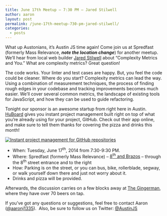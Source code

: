 ```yaml
---
title: June 17th Meetup – 7:30 PM – Jared Stilwell
author: aaron
layout: post
permalink: /june-17th-meetup-730-pm-jared-stilwell/
categories:
  - posts
---
```

What up Austonians, it&#8217;s Austin JS time again! Come join us at Spredfast (formerly Mass Relevance, ***note the location change***) for another meetup. We&#8217;ll hear from local web builder [Jared Stilwell][1] about &#8220;Complexity Metrics and You.&#8221; What are complexity metrics? Great question!

The code works. Your linter and test cases are happy. But, you feel the code could be cleaner. Where do you start? Complexity metrics can lead the way. Using a combination of measurement techniques, the process of finding rough edges in your codebase and tracking improvements becomes much easier. We&#8217;ll cover several common metrics, the landscape of existing tools for JavaScript, and how they can be used to guide refactoring.

Tonight our sponsor is an awesome startup from right here in Austin. [HuBoard][2] gives you instant project management built right on top of what you&#8217;re already using for your project, GitHub. Check out their app online, and make sure to tell them thanks for covering the pizza and drinks this month!

[![Instant project management for GitHub repositories][3]][2]

  * When: Tuesday, June 17<sup>th</sup>, 2014 from 7:30-9:30 PM.
  * Where: Spredfast (formerly Mass Relevance) – [8<sup>th</sup> and Brazos][4] – through the 8<sup>th</sup> street entrance and to the right
  * How: Parking is on the street, or you can bus, bike, rollerblade, segway, or walk yourself down there and just not worry about it.
  * Drinks and pizza will be provided.

Afterwards, the discussion carries on a few blocks away at [The Gingerman][5], where they have over 70 beers on tap. 

If you&#8217;ve got any questions or suggestions, feel free to contact Aaron ([@aaronj1335][6]).  Also, be sure to follow us on Twitter: [@AustinJS][7]

 [1]: https://twitter.com/meany_face
 [2]: https://huboard.com
 [3]: http://i.imgur.com/0ldfRFe.png
 [4]: http://www.massrelevance.com/contact-us
 [5]: http://gingermanpub.com/
 [6]: https://twitter.com/aaronj1335
 [7]: http://twitter.com/austinjs "AustinJS on Twitter"